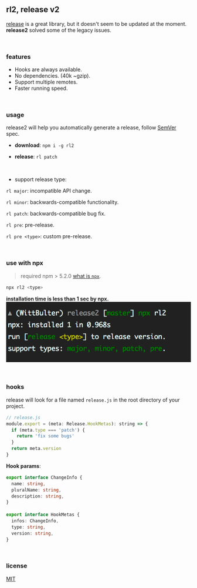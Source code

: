 ## rl2, release v2

[release](https://github.com/zeit/release) is a great library, but it doesn't seem to be updated at the moment. **release2** solved some of the legacy issues.

<br/>

### features

- Hooks are always available.
- No dependencies. (40k ~gzip).
- Support multiple remotes.
- Faster running speed.

<br/>

### usage

release2 will help you automatically generate a release, follow [SemVer](https://semver.org/) spec.

- **download**: `npm i -g rl2`

- **release**: `rl patch`

<br/>

- support release type:

`rl major`: incompatible API change.

`rl minor`: backwards-compatible functionality.

`rl patch`: backwards-compatible bug fix.

`rl pre`: pre-release.

`rl pre <type>`: custom pre-release.


<br/>

### use with npx

> required npm > 5.2.0
[what is `npx`](https://blog.npmjs.org/post/162869356040/introducing-npx-an-npm-package-runner).

```bash
npx rl2 <type>
```

**installation time is less than 1 sec by npx.**
&nbsp;&nbsp;![npx-demo](npx-demo.png)

<br/>

### hooks

release will look for a file named `release.js` in the root directory of your project.

```js
// release.js
module.export = (meta: Release.HookMetas): string => {
  if (meta.type === 'patch') {
    return 'fix some bugs'
  }
  return meta.version
}
```

**Hook params**:

```ts
export interface ChangeInfo {
  name: string,
  pluralName: string,
  description: string,
}

export interface HookMetas {
  infos: ChangeInfo,
  type: string,
  version: string,
}
```

<br/>

### license
[MIT](LICENSE)





